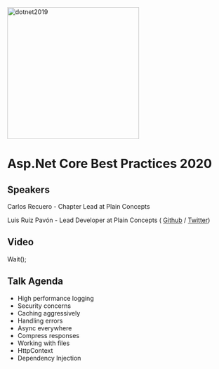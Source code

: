 <img src="https://dotnet2020.com/assets/logo-dotnet2020.svg" alt="dotnet2019" style="width:300px;"/>

# Asp.Net Core Best Practices 2020

## Speakers

Carlos Recuero - Chapter Lead at Plain Concepts

Luis Ruiz Pavón - Lead Developer at Plain Concepts ( [Github](https://github.com/lurumad) / [Twitter](https://twitter.com/luisruizpavon))

## Video

Wait();

## Talk Agenda

- High performance logging
- Security concerns
- Caching aggressively
- Handling errors
- Async everywhere
- Compress responses
- Working with files
- HttpContext
- Dependency Injection

